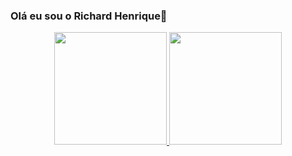 ### Olá eu sou o Richard Henrique👋
<div align="center" display="flex">
  <a href="https://github.com/uCOy">
  <img height="180em" src="https://github-readme-stats.vercel.app/api?username=uCOy&show_icons=true&theme=dark&include_all_commits=true&count_private=true"/>
  <img height="180em" src="https://github-readme-stats.vercel.app/api/top-langs/?username=uCOy&layout=compact&langs_count=7&theme=dark"/>
</div>
<!--
**uCOy/uCOy** is a ✨ _special_ ✨ repository because its `README.md` (this file) appears on your GitHub profile.

Here are some ideas to get you started:

- 🔭 I’m currently working on ...
- 🌱 I’m currently learning ...
- 👯 I’m looking to collaborate on ...
- 🤔 I’m looking for help with ...
- 💬 Ask me about ...
- 📫 How to reach me: ...
- 😄 Pronouns: ...
- ⚡ Fun fact: ...
-->
